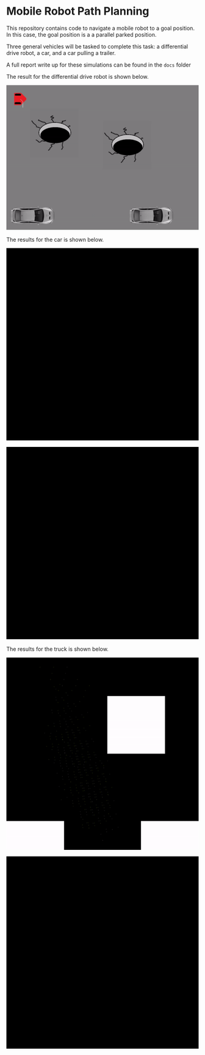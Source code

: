 # Mobile Robot Path Planning

This repository contains code to navigate a mobile robot to a goal position. In this case, the goal position is a a parallel parked position. 

Three general vehicles will be tasked to complete this task: a differential drive robot, a car, and a car pulling a trailer.

A full report write up for these simulations can be found in the `docs` folder

The result for the differential drive robot is shown below.

![Alt Text](media/diff_drive_valet.gif)

The results for the car is shown below.

![Alt Text](media/car_valet_f_cost_sort.gif)

![Alt Text](media/car_animation_h_cost_sort.gif)

The results for the truck is shown below.

![Alt Text](media/truck_animation_f_cost_sort.gif)

![Alt Text](media/truck_animation_h_cost_sort.gif)
